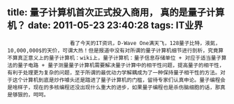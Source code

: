 title: 量子计算机首次正式投入商用， 真的是量子计算机？
date: 2011-05-23 23:40:28
tags: IT业界
---


						看了今天的IT资讯，D-Wave One满天飞，128量子比特，液氮，10,000,000$的天价，可谓大热！但是报道中没有对所谓的量子计算机细节进行剖析，究竟算不算真正意义上的量子计算机：wiki上，量子计算机：量子信息存储单位 + 对应于适当量子算法的量子电路 + 量子测量量子计算机需要解决量子计算中的相干性问题，提高量子的相干性，有利于处理更为复杂的问题，至于所谓的最优动力学解耦成为了一种保持量子相干性的方法。对于这个计算机到底是炒作噱头还是踏进了量子计算机的门槛，留待专家们认真申论。量子编程会是啥样子，现在的多核编程还没出现什么重大的进步，如果量子编程也是杀伤脑细胞的话，那真是够狠的，呵呵。                                   